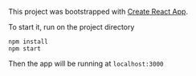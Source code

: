 This project was bootstrapped with [Create React App](https://github.com/facebookincubator/create-react-app).

To start it, run on the project directory
```
npm install
npm start
```

Then the app will be running at `localhost:3000`